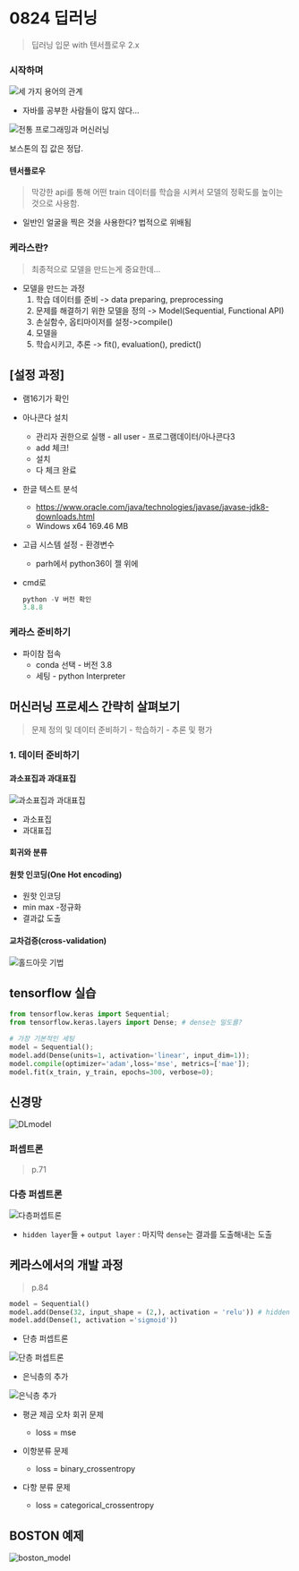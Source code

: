 # 0824 딥러닝

> 딥러닝 입문 with 텐서플로우 2.x

### 시작하며

![세 가지 용어의 관계](21-1.png)

* 자바를 공부한 사람들이 많지 않다...

![전통 프로그래밍과 머신러닝](Machine-Learning-in-contrast-to-classical-programming-according-to-26-p-5-Machine.png)

보스톤의 집 값은 정답.

#### 텐서플로우

> 막강한 api를 통해 어떤 train 데이터를 학습을 시켜서 모델의 정확도를 높이는 것으로 사용함.

* 일반인 얼굴을 찍은 것을 사용한다? 법적으로 위배됨

### 케라스란?

> 최종적으로 모델을 만드는게 중요한데...

* 모델을 만드는 과정
  1. 학습 데이터를 준비 -> data preparing, preprocessing
  2. 문제를 해결하기 위한 모델을 정의 -> Model(Sequential, Functional API)
  3. 손실함수, 옵티마이저를 설정->compile()
  4. 모델을
  5.  학습시키고, 추론 -> fit(), evaluation(), predict()

## [설정 과정]

* 램16기가 확인
* 아나콘다 설치
  * 관리자 권한으로 실행 - all user - 프로그램데이터/아나콘다3
  * add 체크!
  * 설치 
  * 다 체크 완료
* 한글 텍스트 분석
  * https://www.oracle.com/java/technologies/javase/javase-jdk8-downloads.html
  * Windows x64	169.46 MB

* 고급 시스템 설정 - 환경변수

  * parh에서 python36이 젤 위에

* cmd로

  ```powershell
  python -V 버전 확인
  3.8.8
  ```



### 케라스 준비하기

* 파이참 접속
  * conda 선택 - 버전 3.8
  * 세팅 - python Interpreter



## 머신러닝 프로세스 간략히 살펴보기

> 문제 정의 및 데이터 준비하기 - 학습하기 - 추론 및 평가

### 1. 데이터 준비하기

#### 과소표집과 과대표집

![과소표집과 과대표집](%EB%8B%A4%EC%9A%B4%EB%A1%9C%EB%93%9C%20(2).png)

* 과소표집
* 과대표집

#### 회귀와 분류

#### 원핫 인코딩(One Hot encoding)

* 원핫 인코딩
* min max -정규화
* 결과값 도출

#### 교차검증(cross-validation)

![홀드아웃 기법](Hold-out-method-Training-Validation-Test-Dataset.png)



## tensorflow 실습

```python
from tensorflow.keras import Sequential;
from tensorflow.keras.layers import Dense; # dense는 밀도를?

# 가장 기본적인 세팅
model = Sequential();
model.add(Dense(units=1, activation='linear', input_dim=1));
model.compile(optimizer='adam',loss='mse', metrics=['mae']);
model.fit(x_train, y_train, epochs=300, verbose=0);

```

## 신경망

![DLmodel](DL_model.png)



###  퍼셉트론

> p.71

### 다층 퍼셉트론

![다층퍼셉트론](%EB%8B%A4%EC%B8%B5%ED%8D%BC%EC%85%89%ED%8A%B8%EB%A1%A0.png)

* `hidden layer`들 + `output layer`  : 마지막 `dense`는 결과를 도출해내는 도출

## 케라스에서의 개발 과정

> p.84

```python
model = Sequential()
model.add(Dense(32, input_shape = (2,), activation = 'relu')) # hidden layer
model.add(Dense(1, activation ='sigmoid'))
```

* 단층 퍼셉트론

![단층 퍼셉트론](%ED%8D%BC%EC%85%89%ED%8A%B8%EB%A1%A02.png)

* 은닉층의 추가



![은닉층 추가](%EC%9D%80%EB%8B%89%EC%B8%B5.png)

* 평균 제곱 오차 회귀 문제
  * loss = mse

* 이항분류 문제
  * loss = binary_crossentropy

* 다항 분류 문제
  * loss = categorical_crossentropy

## BOSTON 예제

![boston_model](boston_model.png)

